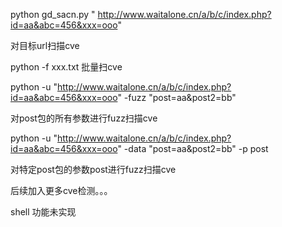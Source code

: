 python  gd_sacn.py  " http://www.waitalone.cn/a/b/c/index.php?id=aa&abc=456&xxx=ooo"

 对目标url扫描cve

python -f xxx.txt 批量扫cve

python -u  "http://www.waitalone.cn/a/b/c/index.php?id=aa&abc=456&xxx=ooo"  -fuzz "post=aa&post2=bb"

对post包的所有参数进行fuzz扫描cve

python  -u  "http://www.waitalone.cn/a/b/c/index.php?id=aa&abc=456&xxx=ooo" -data "post=aa&post2=bb" -p post

对特定post包的参数post进行fuzz扫描cve

后续加入更多cve检测。。。

shell 功能未实现